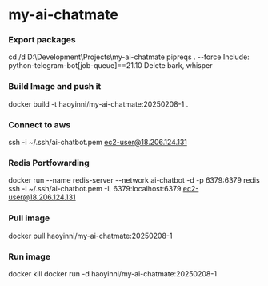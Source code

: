 # my-ai-chatmate
### Export packages
cd /d D:\Development\Projects\my-ai-chatmate
pipreqs . --force
Include: python-telegram-bot[job-queue]==21.10
Delete bark, whisper
### Build Image and push it
docker build -t haoyinni/my-ai-chatmate:20250208-1 . 
### Connect to aws
ssh -i ~/.ssh/ai-chatbot.pem ec2-user@18.206.124.131
### Redis Portfowarding
docker run --name redis-server --network ai-chatbot -d -p 6379:6379 redis
ssh -i ~/.ssh/ai-chatbot.pem -L 6379:localhost:6379 ec2-user@18.206.124.131
### Pull image
docker pull haoyinni/my-ai-chatmate:20250208-1
### Run image
docker kill <container-id>
docker run -d haoyinni/my-ai-chatmate:20250208-1
